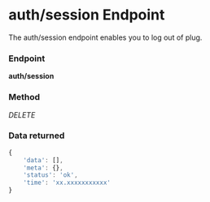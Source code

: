 # auth/session Endpoint

The auth/session endpoint enables you to log out of plug.

### Endpoint

**auth/session**

### Method

_DELETE_

### Data returned

```js
{
    'data': [],
    'meta': {},
    'status': 'ok',
    'time': 'xx.xxxxxxxxxxx'
}
```